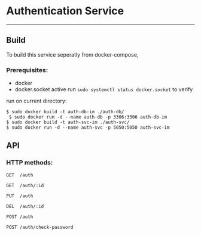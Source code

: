 # Authentication Service
---

## Build

To build this service seperatly from docker-compose,

### Prerequisites:

- docker
- docker.socket active run `sudo systemctl status docker.socket` to verify

run on current directory:<br/>

`
$ sudo docker build -t auth-db-im ./auth-db/
`<br/>
` 
$ sudo docker run -d --name auth-db -p 3306:3306 auth-db-im 
`<br/>
`
$ sudo docker build -t auth-svc-im ./auth-svc/ 
`<br/>
`
$ sudo docker run -d --name auth-svc -p 5050:5050 auth-svc-im 
`<br/>

## API

### HTTP methods:

```
GET  /auth

GET  /auth/:id

PUT  /auth

DEL  /auth/:id

POST /auth

POST /auth/check-password
```

